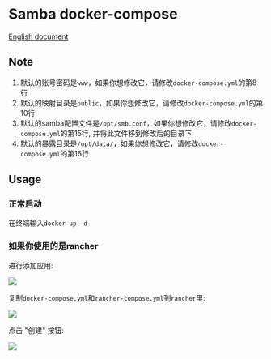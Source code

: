 # Samba docker-compose

[English document](https://github.com/BlackHole1/samba_docker-ompose/blob/master/README.md)

## Note

1. 默认的账号密码是`www`，如果你想修改它，请修改`docker-compose.yml`的第8行
2. 默认的映射目录是`public`，如果你想修改它，请修改`docker-compose.yml`的第10行
4. 默认的samba配置文件是`/opt/smb.conf`，如果你想修改它，请修改`docker-compose.yml`的第15行, 并将此文件移到修改后的目录下
3. 默认的暴露目录是`/opt/data/`，如果你想修改它，请修改`docker-compose.yml`的第16行

## Usage

### 正常启动

在终端输入`docker up -d`

### 如果你使用的是rancher

进行添加应用:

![](http://7xppwd.com1.z0.glb.clouddn.com/FlPBfEpxNlyK0WTqSj1166mlKM6q.png)

复制`docker-compose.yml`和`rancher-compose.yml`到`rancher`里:

![](http://7xppwd.com1.z0.glb.clouddn.com/FqxqU5eY3zYWAHdV3KGUaq82g7X_.png)

点击 "创建" 按钮:

![](http://7xppwd.com1.z0.glb.clouddn.com/FvNLK0j6Z4Lg9H0hRt5tQ5yFgIyb.png)